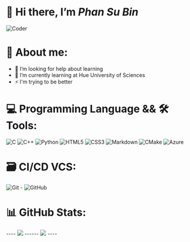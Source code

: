 # 👋 Hi there, I’m ***Phan Su Bin*** 
![Coder](https://i.pinimg.com/originals/2d/79/a2/2d79a22c6a7902c41866fe4badebe98e.gif)
# 👀 About me:
- 🤝 I’m looking for help about learning
- 🌱 I’m currently learning at Hue University of Sciences
- ⚡ I'm trying to be better
# 💻 Programming Language && 🛠️ Tools:
![C](https://img.shields.io/badge/c-%2300599C.svg?style=flat&logo=c&logoColor=white) ![C++](https://img.shields.io/badge/c++-%2300599C.svg?style=flat&logo=c%2B%2B&logoColor=white) ![Python](https://img.shields.io/badge/python-3670A0?style=flat&logo=python&logoColor=ffdd54) ![HTML5](https://img.shields.io/badge/html5-%23E34F26.svg?style=flat&logo=html5&logoColor=white) ![CSS3](https://img.shields.io/badge/css3-%231572B6.svg?style=flat&logo=css3&logoColor=white) ![Markdown](https://img.shields.io/badge/markdown-%23000000.svg?style=flat&logo=markdown&logoColor=white) ![CMake](https://img.shields.io/badge/CMake-%23008FBA.svg?style=flat&logo=cmake&logoColor=white) ![Azure](https://img.shields.io/badge/azure-%230072C6.svg?style=flat&logo=microsoftazure&logoColor=white)
# 🗃️ CI/CD VCS:
![Git](https://img.shields.io/badge/git-%23F05033.svg?style=flat&logo=git&logoColor=white) - ![GitHub](https://img.shields.io/badge/github-%23121011.svg?style=flat&logo=github&logoColor=white)
# 📊 GitHub Stats:
---- ![](https://github-readme-stats.vercel.app/api?username=Bright140&theme=tokyonight&hide_border=false&include_all_commits=false&count_private=false) ------
![](https://github-readme-stats.vercel.app/api/top-langs/?username=Bright140&theme=tokyonight&hide_border=false&include_all_commits=true&count_private=false&layout=compact) ----
